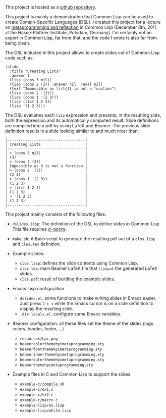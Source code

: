 <!-- Copyright (C) 2011, Damien Cassou  -->

<!-- Permission is hereby granted, free of charge, to any person obtaining a  -->
<!-- copy of this software and associated documentation files (the "Software"),  -->
<!-- to deal in the Software without restriction, including without limitation  -->
<!-- the rights to use, copy, modify, merge, publish, distribute, sublicense,  -->
<!-- and/or sell copies of the Software, and to permit persons to whom the  -->
<!-- Software is furnished to do so, subject to the following conditions:  -->

<!-- The above copyright notice and this permission notice shall be included in  -->
<!-- all copies or substantial portions of the Software.  -->

<!-- THE SOFTWARE IS PROVIDED "AS IS", WITHOUT WARRANTY OF ANY KIND, EXPRESS OR  -->
<!-- IMPLIED, INCLUDING BUT NOT LIMITED TO THE WARRANTIES OF MERCHANTABILITY,  -->
<!-- FITNESS FOR A PARTICULAR PURPOSE AND NONINFRINGEMENT.  IN NO EVENT SHALL  -->
<!-- THE AUTHORS OR COPYRIGHT HOLDERS BE LIABLE FOR ANY CLAIM, DAMAGES OR OTHER  -->
<!-- LIABILITY, WHETHER IN AN ACTION OF CONTRACT, TORT OR OTHERWISE, ARISING  -->
<!-- FROM, OUT OF OR IN CONNECTION WITH THE SOFTWARE OR THE USE OR OTHER  -->
<!-- DEALINGS IN THE SOFTWARE. -->

This project is hosted as a
[github repository](https://github.com/DamienCassou/DSLides).

This project is mainly a demonstration that Common Lisp can be used to
create Domain-Specific Languages (DSL). I created this project for a
lecture on
[metaprogramming and reflection](http://www.hpi.uni-potsdam.de/studium/lehrangebot/lehrangebot0/veranstaltung/meta_programming_reflection-3.html?L=1&cHash=e1cc090b265a6a818f89e787323464d8)
in Common Lisp (December 8th, 2011, at the Hasso-Plattner-Institute,
Potsdam, Germany). I'm certainly not an expert in Common Lisp, far
from that, and the code I wrote is also far from being clean.

The DSL included in this project allows to create slides out of Common
Lisp code such as:

	(slide 
	  :title "Creating Lists"
	  :answer t
	  (lisp (cons 3 nil))
	  (lisp (cons 2 (3)) :answer nil  :eval nil)
	  (text "Impossible as \\ct{3} is not a function")
	  (lisp (cons 2 '(3)))
	  (lisp (cons 1 '(2 3)))
	  (lisp (list 1 2 3))
	  (lisp '(1 2 3)))

The DSL evaluates each `lisp` expression and presents, in the
resulting slide, both the expression and its automatically computed
result. Slide definitions are compiled into a pdf by using LaTeX and
Beamer. The previous slide definition results in a slide looking
similar to and much nicer than:

    |-----------------------------------|
    | Creating Lists                    |
    |-----------------------------------|
    | > (cons 3 nil)                    |
    | (3)                               |
    | > (cons 2 (3))                    |
    | Impossible as 3 is not a function |
    | > (cons 2 '(3))                   |
    | (2 3)                             |
    | > (cons 1 '(2 3))                 |
    | (1 2 3)                           |
    | > (list 1 2 3)                    |
    | (1 2 3)                           |
    | > '(1 2 3)                        |
    | (1 2 3)                           |
    |-----------------------------------|



This project mainly consists of the following files:

* `dslides.lisp`: The definition of the DSL to define slides in
  Common Lisp. This file requires [cl-ppcre](http://weitz.de/cl-ppcre/).

* `make.sh`: A Bash script to generate the resulting pdf out of a
  `clos.lisp` and `clos.tex` definition.

* Example slides:
    * `clos.lisp`: defines the slide contents using Common Lisp.
    * `clos.tex`: main Beamer LaTeX file that `\\input` the generated LaTeX slides.
    * `clos.pdf`: result of building the example slides.

* Emacs Lisp configuration

    * `dslides.el`: some functions to make writing slides in Emacs
      easier. Just press `C-c v` while the Emacs cursor is on a slide
      definition to display the resulting slide.
    * `.dir-locals.el`: configure some Emacs variables.

* Beamer configuration: all these files set the theme of the slides
  (logo, colors, header, footer, &hellip;)

    * `resources/hpi.png`
    * `beamercolorthemehpimetaprogramming.sty`
    * `beamerfontthemehpimetaprogramming.sty`
    * `beamerinnerthemehpimetaprogramming.sty`
    * `beamerouterthemehpimetaprogramming.sty`
    * `beamerthemehpimetaprogramming.sty`

* Example files in C and Common Lisp to support the slides 
	* `example-c/compile.sh`
	* `example-c/ex1.c`
	* `example-c/ex2.c`
	* `example-c/macro.c`
	* `example-lisp/oo.lisp`
	* `example-lisp/while.lisp`

<!--  LocalWords:  metaprogramming
 -->
